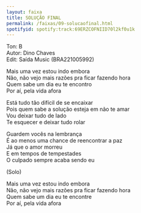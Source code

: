 ```yaml
---
layout: faixa
title: SOLUÇÃO FINAL
permalink: /faixas/09-solucaofinal.html
spotifyid: spotify:track:69ERZCOFNIID70l2kf0u1k
---
```


<p>Ton: B
<br>
Autor: Dino Chaves
<br>
Edit: Saída Music (BRA221005992)</p>                                                                      
 
<p>Mais uma vez estou indo embora
<br>
Não, não vejo mais razões pra ficar fazendo hora
<br>
Quem sabe um dia eu te encontro
<br>
Por aí, pela vida afora</p>
 
<p>Está tudo tão difícil de se encaixar
<br>
Pois quem sabe a solução esteja em não te amar
<br>
Vou deixar tudo de lado
<br>
Te esquecer e deixar tudo rolar</p>
 
<p>Guardem vocês na lembrança
<br>
É ao menos uma chance de reencontrar a paz
<br>
Já que o amor morreu
<br>
E em tempos de tempestades
<br>
O culpado sempre acaba sendo eu</p>
 
(Solo)
 
<p>Mais uma vez estou indo embora
<br>
Não, não vejo mais razões pra ficar fazendo hora
<br>
Quem sabe um dia eu te encontre
<br>
Por aí, pela vida afora</p>